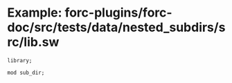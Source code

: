 # Example: forc-plugins/forc-doc/src/tests/data/nested_subdirs/src/lib.sw

```sway
library;

mod sub_dir;

```

